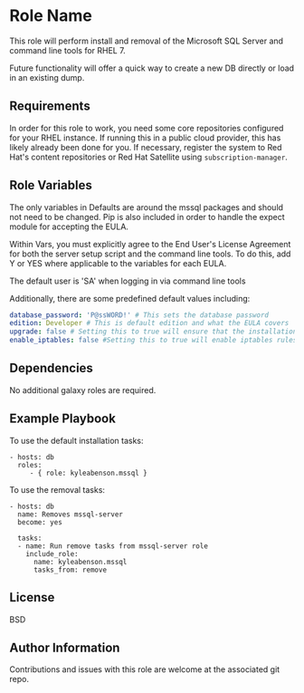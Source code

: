 Role Name
=========

This role will perform install and removal of the Microsoft SQL Server and command line tools for RHEL 7.

Future functionality will offer a quick way to create a new DB directly or load in an existing dump.

Requirements
------------

In order for this role to work, you need some core repositories configured for your RHEL instance. If running this in a public cloud provider, this has likely already been done for you. If necessary, register the system to Red Hat's content repositories or Red Hat Satellite using `subscription-manager`.




Role Variables
--------------

The only variables in Defaults are around the mssql packages and should not need to be changed. Pip is also included in order to handle the expect module for accepting the EULA.

Within Vars, you must explicitly agree to the End User's License Agreement for both the server setup script and the command line tools. To do this, add Y or YES where applicable to the variables for each EULA.

The default user is 'SA' when logging in via command line tools

Additionally, there are some predefined default values including:
```yaml
database_password: 'P@ssWORD!' # This sets the database password
edition: Developer # This is default edition and what the EULA covers
upgrade: false # Setting this to true will ensure that the installation removes older devel packages first
enable_iptables: false #Setting this to true will enable iptables rules
```

Dependencies
------------

No additional galaxy roles are required.

Example Playbook
----------------

To use the default installation tasks:

    - hosts: db
      roles:
         - { role: kyleabenson.mssql }

To use the removal tasks:

    - hosts: db
      name: Removes mssql-server
      become: yes

      tasks:
      - name: Run remove tasks from mssql-server role
        include_role:
          name: kyleabenson.mssql
          tasks_from: remove

License
-------

BSD

Author Information
------------------

Contributions and issues with this role are welcome at the associated git repo.
